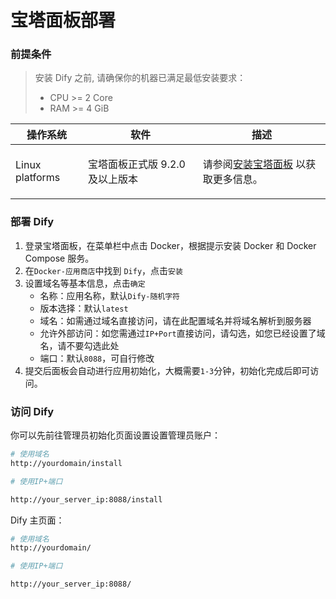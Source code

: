 # 宝塔面板部署

### 前提条件

> 安装 Dify 之前, 请确保你的机器已满足最低安装要求：
>
> * CPU >= 2 Core
> * RAM >= 4 GiB

| 操作系统                   | 软件                                 | 描述                                                                                |
| -------------------------- | ------------------------------------ | ------------------------------------------------------------------------------------|
| Linux platforms            | <p>宝塔面板正式版 9.2.0 及以上版本</p> | 请参阅[安装宝塔面板](https://www.bt.cn/new/download.html)  以获取更多信息。            |

### 部署 Dify
1. 登录宝塔面板，在菜单栏中点击 Docker，根据提示安装 Docker 和 Docker Compose 服务。
2. 在`Docker-应用商店`中找到 `Dify`，点击`安装`
3. 设置域名等基本信息，点击`确定`
   - 名称：应用名称，默认`Dify-随机字符`
   - 版本选择：默认`latest`
   - 域名：如需通过域名直接访问，请在此配置域名并将域名解析到服务器
   - 允许外部访问：如您需通过`IP+Port`直接访问，请勾选，如您已经设置了域名，请不要勾选此处
   - 端口：默认`8088`，可自行修改
4. 提交后面板会自动进行应用初始化，大概需要`1-3`分钟，初始化完成后即可访问。

### 访问 Dify

你可以先前往管理员初始化页面设置设置管理员账户：

```bash
# 使用域名
http://yourdomain/install

# 使用IP+端口

http://your_server_ip:8088/install
```

Dify 主页面：

```bash
# 使用域名
http://yourdomain/

# 使用IP+端口

http://your_server_ip:8088/
```
